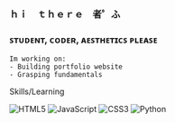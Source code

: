 ### ｈｉ　ｔｈｅｒｅ　者゜ふ


### ꜱᴛᴜᴅᴇɴᴛ, ᴄᴏᴅᴇʀ, ᴀᴇꜱᴛʜᴇᴛɪᴄꜱ ᴘʟᴇᴀꜱᴇ
```
Im working on: 
- Building portfolio website
- Grasping fundamentals
```
Skills/Learning

![HTML5](https://img.shields.io/badge/html5-%23E34F26.svg?style=for-the-badge&logo=html5&logoColor=white) ![JavaScript](https://img.shields.io/badge/javascript-%23323330.svg?style=for-the-badge&logo=javascript&logoColor=%23F7DF1E) ![CSS3](https://img.shields.io/badge/css3-%231572B6.svg?style=for-the-badge&logo=css3&logoColor=white) ![Python](https://img.shields.io/badge/python-3670A0?style=for-the-badge&logo=python&logoColor=ffdd54)
